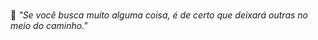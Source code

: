 
 
</div>
<br>
<p>🧠 <spam style="font-style:italic">"Se você busca muito alguma coisa, é de certo que deixará outras no meio do caminho."</spam></p>

